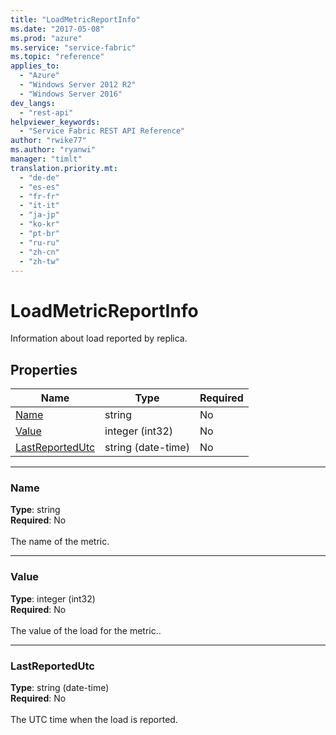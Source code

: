```yaml
---
title: "LoadMetricReportInfo"
ms.date: "2017-05-08"
ms.prod: "azure"
ms.service: "service-fabric"
ms.topic: "reference"
applies_to: 
  - "Azure"
  - "Windows Server 2012 R2"
  - "Windows Server 2016"
dev_langs: 
  - "rest-api"
helpviewer_keywords: 
  - "Service Fabric REST API Reference"
author: "rwike77"
ms.author: "ryanwi"
manager: "timlt"
translation.priority.mt: 
  - "de-de"
  - "es-es"
  - "fr-fr"
  - "it-it"
  - "ja-jp"
  - "ko-kr"
  - "pt-br"
  - "ru-ru"
  - "zh-cn"
  - "zh-tw"
---
```

# LoadMetricReportInfo

Information about load reported by replica.

## Properties
| Name | Type | Required |
| --- | --- | --- |
| [Name](#name) | string | No |
| [Value](#value) | integer (int32) | No |
| [LastReportedUtc](#lastreportedutc) | string (date-time) | No |

____
### Name
__Type__: string <br/>
__Required__: No<br/>
<br/>
The name of the metric.

____
### Value
__Type__: integer (int32) <br/>
__Required__: No<br/>
<br/>
The value of the load for the metric..

____
### LastReportedUtc
__Type__: string (date-time) <br/>
__Required__: No<br/>
<br/>
The UTC time when the load is reported.
